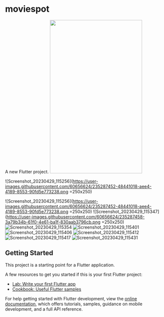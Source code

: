 # moviespot

A new Flutter project.
<img src="https://user-images.githubusercontent.com/60656624/235287452-48441018-aee4-4189-8553-90fd5e773238.png" width="300" height="500">

![Screenshot_20230429_115256](https://user-images.githubusercontent.com/60656624/235287452-48441018-aee4-4189-8553-90fd5e773238.png =250x250)

![Screenshot_20230429_115256](https://user-images.githubusercontent.com/60656624/235287452-48441018-aee4-4189-8553-90fd5e773238.png =250x250)
![Screenshot_20230429_115347](https://user-images.githubusercontent.com/60656624/235287458-3a79b34b-61f0-4e61-ba1f-830aab3796cb.png =250x250)
![Screenshot_20230429_115354](https://user-images.githubusercontent.com/60656624/235287459-04fafeaa-233c-4d92-8b7e-9061f989265a.png)
![Screenshot_20230429_115401](https://user-images.githubusercontent.com/60656624/235287460-dd9cb5d6-1b29-4ee6-84d5-f2fe055ed828.png)
![Screenshot_20230429_115406](https://user-images.githubusercontent.com/60656624/235287461-afb9687d-0383-4c5e-86da-88649cec5362.png)
![Screenshot_20230429_115412](https://user-images.githubusercontent.com/60656624/235287462-f661e067-f085-4fa0-8d92-d066dc1f035f.png)
![Screenshot_20230429_115417](https://user-images.githubusercontent.com/60656624/235287464-62231d2d-693d-4ec2-9155-5553a5245457.png)
![Screenshot_20230429_115431](https://user-images.githubusercontent.com/60656624/235287466-594d259b-f8c7-49f0-a2ab-6f167c01e7b0.png)


## Getting Started

This project is a starting point for a Flutter application.

A few resources to get you started if this is your first Flutter project:

- [Lab: Write your first Flutter app](https://docs.flutter.dev/get-started/codelab)
- [Cookbook: Useful Flutter samples](https://docs.flutter.dev/cookbook)

For help getting started with Flutter development, view the
[online documentation](https://docs.flutter.dev/), which offers tutorials,
samples, guidance on mobile development, and a full API reference.
